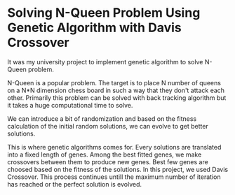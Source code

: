# Solving N-Queen Problem Using Genetic Algorithm with Davis Crossover 

It was my university project to implement genetic algorithm to solve N-Queen problem.

N-Queen is a popular problem. The target is to place N number of queens on a N*N dimension chess board in such a way that they don't attack each other. Primarily this problem can be solved with back tracking algorithm but it takes a huge computational time to solve.

We can introduce a bit of randomization and based on the fitness calculation of the initial random solutions, we can evolve to get better solutions.

This is where genetic algorithms comes for. Every solutions are translated into a fixed length of genes. Among the best fitted genes, we make crossovers between them to produce new genes. Best few genes are choosed based on the fitness of the solutions. In this project, we used Davis Crossover. This process continues untill the maximum number of iteration has reached or the perfect solution is evolved.
